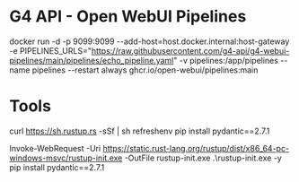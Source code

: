 # G4 API - Open WebUI Pipelines

docker run -d -p 9099:9099 --add-host=host.docker.internal:host-gateway -e PIPELINES_URLS="https://raw.githubusercontent.com/g4-api/g4-webui-pipelines/main/pipelines/echo_pipeline.yaml" -v pipelines:/app/pipelines --name pipelines --restart always ghcr.io/open-webui/pipelines:main


# Tools

curl https://sh.rustup.rs -sSf | sh
refreshenv
pip install pydantic==2.7.1


Invoke-WebRequest -Uri https://static.rust-lang.org/rustup/dist/x86_64-pc-windows-msvc/rustup-init.exe -OutFile rustup-init.exe
.\rustup-init.exe -y
pip install pydantic==2.7.1
